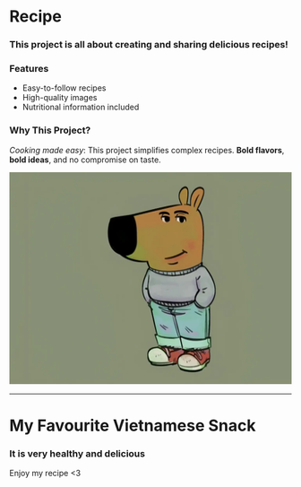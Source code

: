 # Recipe

### This project is all about creating and sharing delicious recipes!

### Features
- Easy-to-follow recipes
- High-quality images
- Nutritional information included

### Why This Project?
*Cooking made easy*: This project simplifies complex recipes.
**Bold flavors**, **bold ideas**, and no compromise on taste.

![Chill Guy](chillguy.png)

---

# My Favourite Vietnamese Snack

### It is very healthy and delicious

Enjoy my recipe <3


